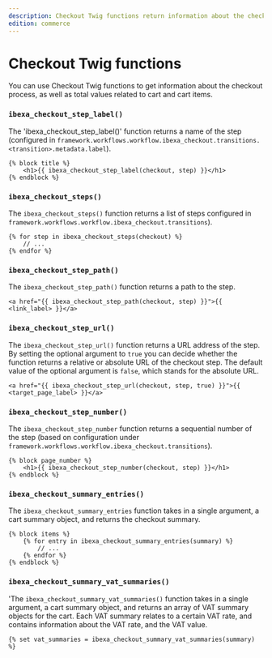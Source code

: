 ```yaml
---
description: Checkout Twig functions return information about the checkout process, and total values related to cart and cart items.
edition: commerce
---
```


# Checkout Twig functions

You can use Checkout Twig functions to get information about the checkout process, 
as well as total values related to cart and cart items.

### `ibexa_checkout_step_label()`

The 'ibexa_checkout_step_label()' function returns a name of the step (configured in `framework.workflows.workflow.ibexa_checkout.transitions.<transition>.metadata.label`).

``` html+twig
{% block title %}
    <h1>{{ ibexa_checkout_step_label(checkout, step) }}</h1>
{% endblock %}
```

### `ibexa_checkout_steps()`

The `ibexa_checkout_steps()` function returns a list of steps configured in `framework.workflows.workflow.ibexa_checkout.transitions`).

``` html+twig
{% for step in ibexa_checkout_steps(checkout) %}
    // ...
{% endfor %}
```

### `ibexa_checkout_step_path()`

The `ibexa_checkout_step_path()` function returns a path to the step.

``` html+twig 
<a href="{{ ibexa_checkout_step_path(checkout, step) }}">{{ <link_label> }}</a>
```

### `ibexa_checkout_step_url()`

The `ibexa_checkout_step_url()` function returns a URL address of the step. 
By setting the optional argument to `true` you can decide whether the function 
returns a relative or absolute URL of the checkout step.
The default value of the optional argument is `false`, which stands for the absolute URL.

``` html+twig 
<a href="{{ ibexa_checkout_step_url(checkout, step, true) }}">{{ <target_page_label> }}</a>
```

### `ibexa_checkout_step_number()`

The `ibexa_checkout_step_number` function returns a sequential number of the step (based on configuration under `framework.workflows.workflow.ibexa_checkout.transitions`).

``` html+twig
{% block page_number %}
    <h1>{{ ibexa_checkout_step_number(checkout, step) }}</h1>
{% endblock %}
```

### `ibexa_checkout_summary_entries()`

The `ibexa_checkout_summary_entries` function takes in a single argument, a cart summary object, and returns the checkout summary.

``` html+twig 
{% block items %}
    {% for entry in ibexa_checkout_summary_entries(summary) %}
        // ...
    {% endfor %}
{% endblock %}  
```

### `ibexa_checkout_summary_vat_summaries()`

'The `ibexa_checkout_summary_vat_summaries()` function takes in a single argument, a cart summary object, 
and returns an array of VAT summary objects for the cart. 
Each VAT summary relates to a certain VAT rate, and contains information about the VAT rate, and the VAT value.

``` html+twig 
{% set vat_summaries = ibexa_checkout_summary_vat_summaries(summary) %}
```